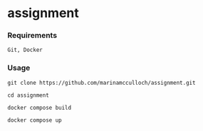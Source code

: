 # assignment

### Requirements ###

```
Git, Docker
```

### Usage ###

```
git clone https://github.com/marinamcculloch/assignment.git   

cd assignment   

docker compose build

docker compose up
```
